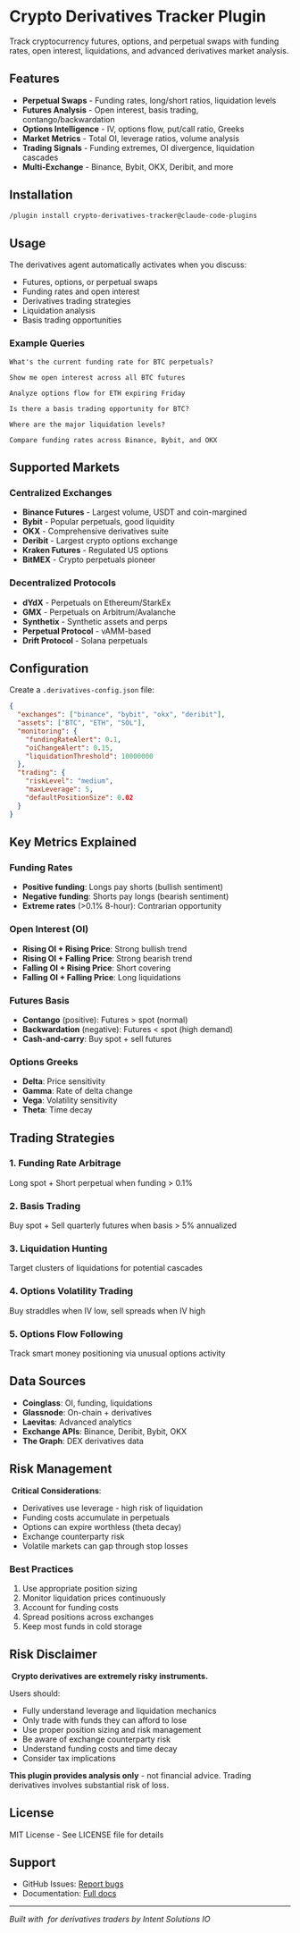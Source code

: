 # Crypto Derivatives Tracker Plugin

Track cryptocurrency futures, options, and perpetual swaps with funding rates, open interest, liquidations, and advanced derivatives market analysis.

## Features

- **Perpetual Swaps** - Funding rates, long/short ratios, liquidation levels
- **Futures Analysis** - Open interest, basis trading, contango/backwardation
- **Options Intelligence** - IV, options flow, put/call ratio, Greeks
- **Market Metrics** - Total OI, leverage ratios, volume analysis
- **Trading Signals** - Funding extremes, OI divergence, liquidation cascades
- **Multi-Exchange** - Binance, Bybit, OKX, Deribit, and more

## Installation

```bash
/plugin install crypto-derivatives-tracker@claude-code-plugins
```

## Usage

The derivatives agent automatically activates when you discuss:
- Futures, options, or perpetual swaps
- Funding rates and open interest
- Derivatives trading strategies
- Liquidation analysis
- Basis trading opportunities

### Example Queries

```
What's the current funding rate for BTC perpetuals?

Show me open interest across all BTC futures

Analyze options flow for ETH expiring Friday

Is there a basis trading opportunity for BTC?

Where are the major liquidation levels?

Compare funding rates across Binance, Bybit, and OKX
```

## Supported Markets

### Centralized Exchanges
- **Binance Futures** - Largest volume, USDT and coin-margined
- **Bybit** - Popular perpetuals, good liquidity
- **OKX** - Comprehensive derivatives suite
- **Deribit** - Largest crypto options exchange
- **Kraken Futures** - Regulated US options
- **BitMEX** - Crypto perpetuals pioneer

### Decentralized Protocols
- **dYdX** - Perpetuals on Ethereum/StarkEx
- **GMX** - Perpetuals on Arbitrum/Avalanche
- **Synthetix** - Synthetic assets and perps
- **Perpetual Protocol** - vAMM-based
- **Drift Protocol** - Solana perpetuals

## Configuration

Create a `.derivatives-config.json` file:

```json
{
  "exchanges": ["binance", "bybit", "okx", "deribit"],
  "assets": ["BTC", "ETH", "SOL"],
  "monitoring": {
    "fundingRateAlert": 0.1,
    "oiChangeAlert": 0.15,
    "liquidationThreshold": 10000000
  },
  "trading": {
    "riskLevel": "medium",
    "maxLeverage": 5,
    "defaultPositionSize": 0.02
  }
}
```

## Key Metrics Explained

### Funding Rates
- **Positive funding**: Longs pay shorts (bullish sentiment)
- **Negative funding**: Shorts pay longs (bearish sentiment)
- **Extreme rates** (>0.1% 8-hour): Contrarian opportunity

### Open Interest (OI)
- **Rising OI + Rising Price**: Strong bullish trend
- **Rising OI + Falling Price**: Strong bearish trend
- **Falling OI + Rising Price**: Short covering
- **Falling OI + Falling Price**: Long liquidations

### Futures Basis
- **Contango** (positive): Futures > spot (normal)
- **Backwardation** (negative): Futures < spot (high demand)
- **Cash-and-carry**: Buy spot + sell futures

### Options Greeks
- **Delta**: Price sensitivity
- **Gamma**: Rate of delta change
- **Vega**: Volatility sensitivity
- **Theta**: Time decay

## Trading Strategies

### 1. Funding Rate Arbitrage
Long spot + Short perpetual when funding > 0.1%

### 2. Basis Trading
Buy spot + Sell quarterly futures when basis > 5% annualized

### 3. Liquidation Hunting
Target clusters of liquidations for potential cascades

### 4. Options Volatility Trading
Buy straddles when IV low, sell spreads when IV high

### 5. Options Flow Following
Track smart money positioning via unusual options activity

## Data Sources

- **Coinglass**: OI, funding, liquidations
- **Glassnode**: On-chain + derivatives
- **Laevitas**: Advanced analytics
- **Exchange APIs**: Binance, Deribit, Bybit, OKX
- **The Graph**: DEX derivatives data

## Risk Management

️ **Critical Considerations**:
- Derivatives use leverage - high risk of liquidation
- Funding costs accumulate in perpetuals
- Options can expire worthless (theta decay)
- Exchange counterparty risk
- Volatile markets can gap through stop losses

### Best Practices
1. Use appropriate position sizing
2. Monitor liquidation prices continuously
3. Account for funding costs
4. Spread positions across exchanges
5. Keep most funds in cold storage

## Risk Disclaimer

️ **Crypto derivatives are extremely risky instruments.**

Users should:
- Fully understand leverage and liquidation mechanics
- Only trade with funds they can afford to lose
- Use proper position sizing and risk management
- Be aware of exchange counterparty risk
- Understand funding costs and time decay
- Consider tax implications

**This plugin provides analysis only** - not financial advice. Trading derivatives involves substantial risk of loss.

## License

MIT License - See LICENSE file for details

## Support

- GitHub Issues: [Report bugs](https://github.com/jeremylongshore/claude-code-plugins/issues)
- Documentation: [Full docs](https://docs.claude-code-plugins.com)

---

*Built with ️ for derivatives traders by Intent Solutions IO*
